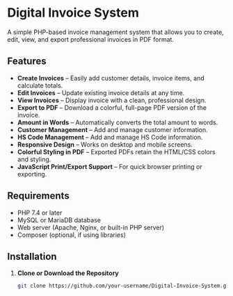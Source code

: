 # Digital Invoice System

A simple PHP-based invoice management system that allows you to create, edit, view, and export professional invoices in PDF format.

## Features

- **Create Invoices** – Easily add customer details, invoice items, and calculate totals.
- **Edit Invoices** – Update existing invoice details at any time.
- **View Invoices** – Display invoice with a clean, professional design.
- **Export to PDF** – Download a colorful, full-page PDF version of the invoice.
- **Amount in Words** – Automatically converts the total amount to words.
- **Customer Management** – Add and manage customer information.
- **HS Code Management** – Add and manage HS Code information.
- **Responsive Design** – Works on desktop and mobile screens.
- **Colorful Styling in PDF** – Exported PDFs retain the HTML/CSS colors and styling.
- **JavaScript Print/Export Support** – For quick browser printing or exporting.

## Requirements

- PHP 7.4 or later
- MySQL or MariaDB database
- Web server (Apache, Nginx, or built-in PHP server)
- Composer (optional, if using libraries)

## Installation

1. **Clone or Download the Repository**
   ```bash
   git clone https://github.com/your-username/Digital-Invoice-System.git
